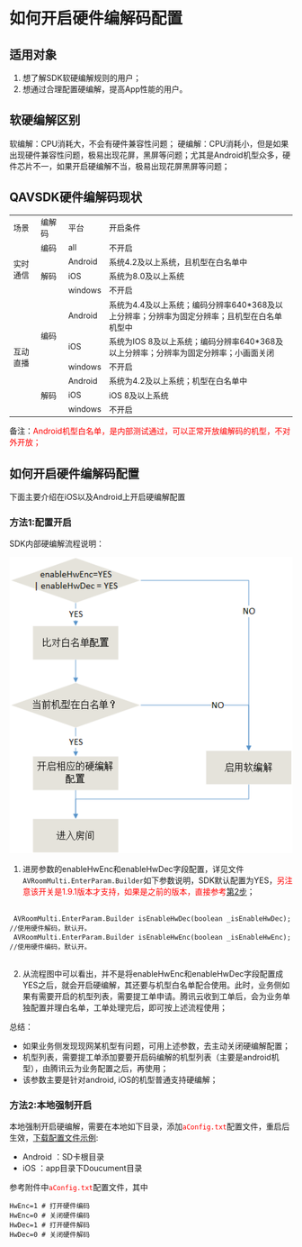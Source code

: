 # 如何开启硬件编解码配置

## 适用对象
1. 想了解SDK软硬编解规则的用户； 
2. 想通过合理配置硬编解，提高App性能的用户。 

## 软硬编解区别

软编解：CPU消耗大，不会有硬件兼容性问题；
硬编解：CPU消耗小，但是如果出现硬件兼容性问题，极易出现花屏，黑屏等问题；尤其是Android机型众多，硬件芯片不一，如果开启硬编解不当，极易出现花屏黑屏等问题；

## QAVSDK硬件编解码现状

<table>
<tr><td width="10%">场景</td><td width="10%">编解码</td><td width="10%">平台</td><td width="70%">开启条件</td><tr>
<tr><td rowspan=4>实时通信</td><td>编码</td><td>all</td><td>不开启</td></tr>
<tr><td rowspan=3>解码</td><td>Android</td><td>系统4.2及以上系统，且机型在白名单中</td></tr>
<tr><td>iOS</td><td>系统为8.0及以上系统</td></tr>
<tr><td>windows</td><td>不开启</td></tr>
<tr><td rowspan=6>互动直播</td><td rowspan=3>编码</td><td>Android</td><td>系统为4.4及以上系统；编码分辨率640*368及以上分辨率；分辨率为固定分辨率；且机型在白名单机型中</td></tr>
<tr><td>iOS</td><td>系统为IOS 8及以上系统；编码分辨率640*368及以上分辨率；分辨率为固定分辨率；小画面关闭</td></tr>
<tr><td>windows</td><td>不开启</td></tr>
<tr><td rowspan=3>解码</td><td>Android</td><td>系统为4.2及以上系统；机型在白名单中</td></tr>
<tr><td>iOS</td><td>iOS 8及以上系统</td></tr>
<tr><td>windows</td><td>不开启</td></tr>
</table>

备注：<font color=red>Android机型白名单，是内部测试通过，可以正常开放编解码的机型，不对外开放；</font>


## 如何开启硬件编解码配置
下面主要介绍在iOS以及Android上开启硬编解配置

### <a name="step1">方法1:配置开启</a>
SDK内部硬编解流程说明：

<img src="hardencdec_flow.png" width="640" >

1. 进房参数的enableHwEnc和enableHwDec字段配置，详见文件`AVRoomMulti.EnterParam.Builder`如下参数说明，SDK默认配置为YES，<font color='red'>另注意该开关是1.9.1版本才支持，如果是之前的版本，直接参考<a href="#step2">第2步</a></font>；

```

 AVRoomMulti.EnterParam.Builder	isEnableHwDec(boolean _isEnableHwDec); //使用硬件解码，默认开。
 AVRoomMulti.EnterParam.Builder	isEnableHwEnc(boolean _isEnableHwEnc); //使用硬件编码，默认开。


```

2. 从流程图中可以看出，并不是将enableHwEnc和enableHwDec字段配置成YES之后，就会开启硬编解，其还要与机型白名单配合使用。此时，业务侧如果有需要开启的机型列表，需要提工单申请。腾讯云收到工单后，会为业务单独配置并理白名单，工单处理完后，即可按上述流程使用；

总结：

* 如果业务侧发现现网某机型有问题，可用上述参数，去主动关闭硬编解配置； 
* 机型列表，需要提工单添加要要开启码编解的机型列表（主要是android机型），由腾讯云为业务配置之后，再使用；
* 该参数主要是针对android, iOS的机型普通支持硬编解；


### <a name="step2">方法2:本地强制开启</a>
本地强制开启硬编解，需要在本地如下目录，添加<font color='red'>`aConfig.txt`</font>配置文件，重启后生效，<a href="aConfig.txt">下载配置文件示例</a>:

* Android ：SD卡根目录
* iOS ：app目录下Doucument目录

参考附件中<font color='red'>`aConfig.txt`</font>配置文件，其中

```
HwEnc=1 # 打开硬件编码
HwEnc=0 # 关闭硬件编码
HwDec=1 # 打开硬件解码
HwDec=0 # 关闭硬件解码
```
